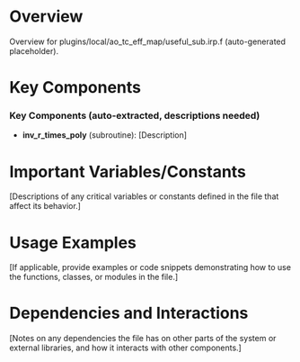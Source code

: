 # Overview

Overview for plugins/local/ao_tc_eff_map/useful_sub.irp.f (auto-generated placeholder).

# Key Components

### Key Components (auto-extracted, descriptions needed)
- **inv_r_times_poly** (subroutine): [Description]

# Important Variables/Constants

[Descriptions of any critical variables or constants defined in the file that affect its behavior.]

# Usage Examples

[If applicable, provide examples or code snippets demonstrating how to use the functions, classes, or modules in the file.]

# Dependencies and Interactions

[Notes on any dependencies the file has on other parts of the system or external libraries, and how it interacts with other components.]
